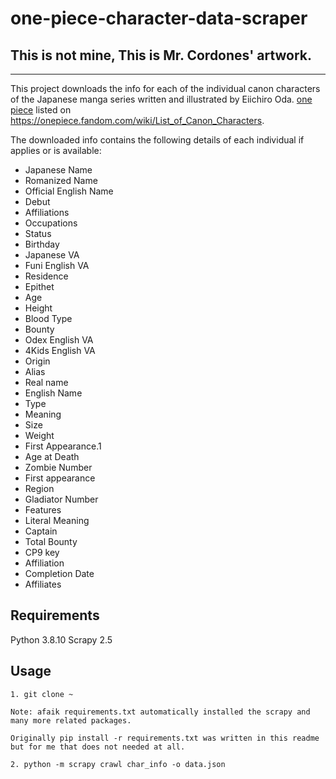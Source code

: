 # one-piece-character-data-scraper
## This is not mine, This is Mr. Cordones' artwork.
---
This project downloads the info for each of the individual canon characters of the Japanese manga series written and illustrated by Eiichiro Oda. [one piece](https://en.wikipedia.org/wiki/One_Piece) listed on https://onepiece.fandom.com/wiki/List_of_Canon_Characters. 

The downloaded info contains the following details of each individual if applies or is available:
- Japanese Name
- Romanized Name
- Official English Name
- Debut
- Affiliations
- Occupations
- Status
- Birthday
- Japanese VA
- Funi English VA
- Residence
- Epithet
- Age
- Height
- Blood Type
- Bounty
- Odex English VA
- 4Kids English VA
- Origin
- Alias
- Real name
- English Name
- Type
- Meaning
- Size
- Weight
- First Appearance.1
- Age at Death
- Zombie Number
- First appearance
- Region
- Gladiator Number
- Features
- Literal Meaning
- Captain
- Total Bounty
- CP9 key
- Affiliation
- Completion Date
- Affiliates

## Requirements
Python 3.8.10
Scrapy 2.5

## Usage
```
1. git clone ~

Note: afaik requirements.txt automatically installed the scrapy and many more related packages.

Originally pip install -r requirements.txt was written in this readme but for me that does not needed at all.

2. python -m scrapy crawl char_info -o data.json
```

